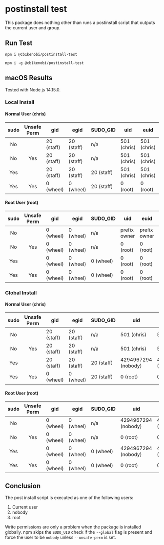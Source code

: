 # postinstall test

This package does nothing other than runs a postinstall script that outputs the
current user and group.

## Run Test

```
npm i @cb1kenobi/postinstall-test
```

```
npm i -g @cb1kenobi/postinstall-test
```

## macOS Results

Tested with Node.js 14.15.0.

### Local Install

#### Normal User (chris)

| sudo | Unsafe Perm | gid        | egid       | SUDO_GID   | uid          | euid         | SUDO_UID    |
| :--: | :---------: | ---------- | ---------- | ---------- | ------------ | ------------ | ----------- |
|  No  |             | 20 (staff) | 20 (staff) | n/a        | 501 (chris)  | 501 (chris)  | n/a         |
|  No  |     Yes     | 20 (staff) | 20 (staff) | n/a        | 501 (chris)  | 501 (chris)  | n/a         |
|  Yes |             | 20 (staff) | 20 (staff) | 20 (staff) | 501 (chris)  | 501 (chris)  | 501 (chris) |
|  Yes |     Yes     | 0 (wheel)  | 0 (wheel)  | 20 (staff) | 0 (root)     | 0 (root)     | 501 (chris) |

#### Root User (root)

| sudo | Unsafe Perm | gid        | egid       | SUDO_GID   | uid          | euid         | SUDO_UID    |
| :--: | :---------: | ---------- | ---------- | ---------- | ------------ | ------------ | ----------- |
|  No  |             | 0 (wheel)  | 0 (wheel)  | n/a        | prefix owner | prefix owner | n/a         |
|  No  |     Yes     | 0 (wheel)  | 0 (wheel)  | n/a        | 0 (root)     | 0 (root)     | n/a         |
|  Yes |             | 0 (wheel)  | 0 (wheel)  | 0 (wheel)  | 0 (root)     | 0 (root)     | 0 (root)    |
|  Yes |     Yes     | 0 (wheel)  | 0 (wheel)  | 0 (wheel)  | 0 (root)     | 0 (root)     | 0 (root)    |

### Global Install

#### Normal User (chris)

| sudo | Unsafe Perm | gid        | egid       | SUDO_GID   | uid                 | euid                | SUDO_UID    |
| :--: | :---------: | ---------- | ---------- | ---------- | ------------------- | ------------------- | ----------- |
|  No  |             | 20 (staff) | 20 (staff) | n/a        | 501 (chris)         | 501 (chris)         | n/a         |
|  No  |     Yes     | 20 (staff) | 20 (staff) | n/a        | 501 (chris)         | 501 (chris)         | n/a         |
|  Yes |             | 20 (staff) | 20 (staff) | 20 (staff) | 4294967294 (nobody) | 4294967294 (nobody) | 501 (chris) |
|  Yes |     Yes     | 0 (wheel)  | 0 (wheel)  | 20 (staff) | 0 (root)            | 0 (root)            | 501 (chris) |

#### Root User (root)

| sudo | Unsafe Perm | gid        | egid       | SUDO_GID   | uid                 | euid                | SUDO_UID    |
| :--: | :---------: | ---------- | ---------- | ---------- | ------------------- | ------------------- | ----------- |
|  No  |             | 0 (wheel)  | 0 (wheel)  | n/a        | 4294967294 (nobody) | 4294967294 (nobody) | n/a         |
|  No  |     Yes     | 0 (wheel)  | 0 (wheel)  | n/a        | 0 (root)            | 0 (root)            | n/a         |
|  Yes |             | 0 (wheel)  | 0 (wheel)  | 0 (wheel)  | 4294967294 (nobody) | 4294967294 (nobody) | 0 (root)    |
|  Yes |     Yes     | 0 (wheel)  | 0 (wheel)  | 0 (wheel)  | 0 (root)            | 0 (root)            | 0 (root)    |

## Conclusion

The post install script is executed as one of the following users:

 1. Current user
 2. nobody
 3. root

Write permissions are only a problem when the package is installed globally. npm skips the
`SUDO_UID` check if the `--global` flag is present and force the user to be `nobody` unless
`--unsafe-perm` is set.
